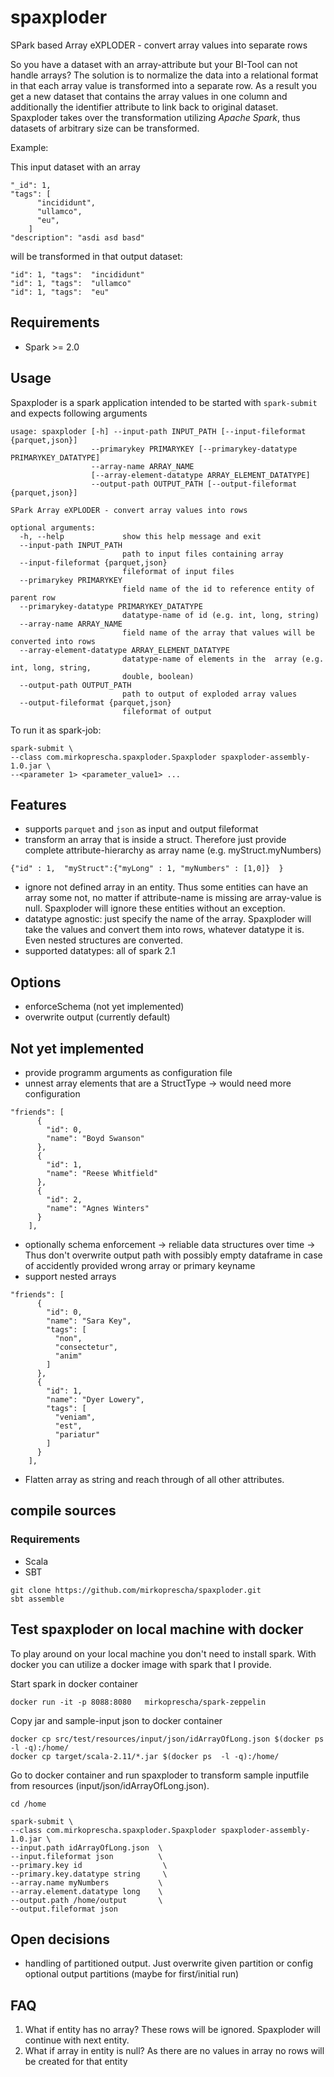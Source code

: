 # spaxploder
SPark based Array eXPLODER - convert array values into separate rows

So you have a dataset with an array-attribute but your BI-Tool can not handle arrays?
The solution is to normalize the data into a relational format in that each array value is transformed into a separate row.
As a result you get a new dataset that contains the array values in one column and additionally the identifier attribute to link back to original dataset.
Spaxploder takes over the transformation utilizing *Apache Spark*, thus datasets of arbitrary size can be transformed.


Example:

This input dataset with an array
```
"_id": 1,
"tags": [
      "incididunt",
      "ullamco",
      "eu",
    ]
"description": "asdi asd basd"
```

will be transformed in that output dataset:
```
"id": 1, "tags":  "incididunt"
"id": 1, "tags":  "ullamco"
"id": 1, "tags":  "eu"
```

## Requirements
- Spark >= 2.0


## Usage
Spaxploder is a spark application intended to be started with `spark-submit` and expects following arguments
```
usage: spaxploder [-h] --input-path INPUT_PATH [--input-fileformat {parquet,json}]
                  --primarykey PRIMARYKEY [--primarykey-datatype PRIMARYKEY_DATATYPE]
                  --array-name ARRAY_NAME
                  [--array-element-datatype ARRAY_ELEMENT_DATATYPE]
                  --output-path OUTPUT_PATH [--output-fileformat {parquet,json}]

SPark Array eXPLODER - convert array values into rows

optional arguments:
  -h, --help             show this help message and exit
  --input-path INPUT_PATH
                         path to input files containing array
  --input-fileformat {parquet,json}
                         fileformat of input files
  --primarykey PRIMARYKEY
                         field name of the id to reference entity of parent row
  --primarykey-datatype PRIMARYKEY_DATATYPE
                         datatype-name of id (e.g. int, long, string)
  --array-name ARRAY_NAME
                         field name of the array that values will be converted into rows
  --array-element-datatype ARRAY_ELEMENT_DATATYPE
                         datatype-name of elements in the  array (e.g. int, long, string,
                         double, boolean)
  --output-path OUTPUT_PATH
                         path to output of exploded array values
  --output-fileformat {parquet,json}
                         fileformat of output
```


To run it as spark-job:
```
spark-submit \
--class com.mirkoprescha.spaxploder.Spaxploder spaxploder-assembly-1.0.jar \
--<parameter 1> <parameter_value1> ...

```


## Features

- supports `parquet` and `json` as input and output fileformat
- transform an array that is inside a struct. Therefore just provide complete attribute-hierarchy as array name (e.g. myStruct.myNumbers)
```
{"id" : 1,  "myStruct":{"myLong" : 1, "myNumbers" : [1,0]}  }
```
- ignore not defined array in an entity.
Thus some entities can have an array some not, no matter if attribute-name is missing are array-value is null.
Spaxploder will ignore these entities without an exception.
- datatype agnostic: just specify the name of the array. Spaxploder will take the values and convert them into rows, whatever datatype it is. Even nested structures are converted.
- supported datatypes: all of spark 2.1



## Options
- enforceSchema (not yet implemented)
- overwrite output (currently default)



## Not yet implemented
- provide programm arguments as configuration file
- unnest array elements that are a StructType -> would need more configuration
```
"friends": [
      {
        "id": 0,
        "name": "Boyd Swanson"
      },
      {
        "id": 1,
        "name": "Reese Whitfield"
      },
      {
        "id": 2,
        "name": "Agnes Winters"
      }
    ],
```
- optionally schema enforcement -> reliable data structures over time
 -> Thus don't overwrite output path with possibly empty dataframe in case of accidently provided wrong array or primary keyname
- support nested arrays
```
"friends": [
      {
        "id": 0,
        "name": "Sara Key",
        "tags": [
          "non",
          "consectetur",
          "anim"
        ]
      },
      {
        "id": 1,
        "name": "Dyer Lowery",
        "tags": [
          "veniam",
          "est",
          "pariatur"
        ]
      }
    ],
```
- Flatten array as string and reach through of all other attributes.


## compile sources

### Requirements
- Scala
- SBT

```
git clone https://github.com/mirkoprescha/spaxploder.git
sbt assemble
```

## Test spaxploder on local machine with docker
To play around on your local machine you don't need to install spark. With docker you can utilize a docker image with spark that I provide.

Start spark in docker container
```
docker run -it -p 8088:8080   mirkoprescha/spark-zeppelin
```

Copy jar and sample-input json to docker container
```
docker cp src/test/resources/input/json/idArrayOfLong.json $(docker ps  -l -q):/home/
docker cp target/scala-2.11/*.jar $(docker ps  -l -q):/home/
```

Go to docker container and run spaxploder to transform sample inputfile from resources (input/json/idArrayOfLong.json).

```
cd /home

spark-submit \
--class com.mirkoprescha.spaxploder.Spaxploder spaxploder-assembly-1.0.jar \
--input.path idArrayOfLong.json  \
--input.fileformat json          \
--primary.key id                  \
--primary.key.datatype string     \
--array.name myNumbers           \
--array.element.datatype long    \
--output.path /home/output       \
--output.fileformat json
```


## Open decisions
- handling of partitioned output. Just overwrite given partition or config optional output partitions (maybe for first/initial run)


## FAQ
1. What if entity has no array?
These rows will be ignored. Spaxploder will continue with next entity.
2. What if array in entity is null?
As there are no values in array no rows will be created for that entity
